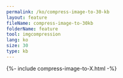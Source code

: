 ```yaml
---
permalink: /ko/compress-image-to-30-kb
layout: feature
fileName: compress-image-to-30kb
folderName: feature
tool: imgcompression
lang: ko
size: 30
type: kb
---
```


{%- include compress-image-to-X.html -%}
